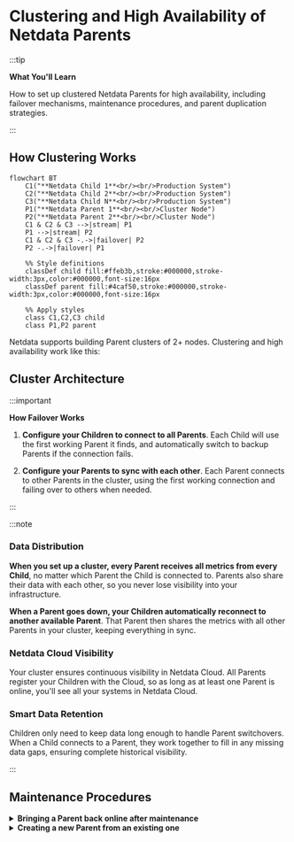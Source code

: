 # Clustering and High Availability of Netdata Parents

:::tip

**What You'll Learn**

How to set up clustered Netdata Parents for high availability, including failover mechanisms, maintenance procedures, and parent duplication strategies.

:::

## How Clustering Works

```mermaid
flowchart BT
    C1("**Netdata Child 1**<br/><br/>Production System")
    C2("**Netdata Child 2**<br/><br/>Production System")
    C3("**Netdata Child N**<br/><br/>Production System")
    P1("**Netdata Parent 1**<br/><br/>Cluster Node")
    P2("**Netdata Parent 2**<br/><br/>Cluster Node")
    C1 & C2 & C3 -->|stream| P1
    P1 -->|stream| P2
    C1 & C2 & C3 -.->|failover| P2
    P2 -.->|failover| P1
    
    %% Style definitions
    classDef child fill:#ffeb3b,stroke:#000000,stroke-width:3px,color:#000000,font-size:16px
    classDef parent fill:#4caf50,stroke:#000000,stroke-width:3px,color:#000000,font-size:16px
    
    %% Apply styles
    class C1,C2,C3 child
    class P1,P2 parent
```

Netdata supports building Parent clusters of 2+ nodes. Clustering and high availability work like this:

## Cluster Architecture

:::important

**How Failover Works**

1. **Configure your Children to connect to all Parents**.
Each Child will use the first working Parent it finds, and automatically switch to backup Parents if the connection fails.

2. **Configure your Parents to sync with each other**.
Each Parent connects to other Parents in the cluster, using the first working connection and failing over to others when needed.

:::

:::note

### Data Distribution

**When you set up a cluster, every Parent receives all metrics from every Child**, no matter which Parent the Child is connected to. Parents also share their data with each other, so you never lose visibility into your infrastructure.

**When a Parent goes down, your Children automatically reconnect to another available Parent**. That Parent then shares the metrics with all other Parents in your cluster, keeping everything in sync.

### Netdata Cloud Visibility

Your cluster ensures continuous visibility in Netdata Cloud. All Parents register your Children with the Cloud, so as long as at least one Parent is online, you'll see all your systems in Netdata Cloud.

### Smart Data Retention

Children only need to keep data long enough to handle Parent switchovers. When a Child connects to a Parent, they work together to fill in any missing data gaps, ensuring complete historical visibility.

:::

## Maintenance Procedures

<details>
<summary><strong>Bringing a Parent back online after maintenance</strong></summary><br/>

When you bring a Parent back online after extended maintenance, you need to be careful about data gaps. Check the [replication limitations](/docs/observability-centralization-points/metrics-centralization-points/replication-of-past-samples.md#replication-limitations) to understand the constraints.

If your Children don't have enough historical data to fill gaps on the restored Parent, temporarily block Children from connecting to it until it syncs with other Parents in your cluster.

### Temporarily Blocking Children

You have two options to block Children while allowing Parent-to-Parent sync:

1. **Use firewall rules**.
Block port 19999 access from your Children's IP ranges to the restored Parent
2. **Use separate API keys**.
Configure different streaming keys in `stream.conf` for Children vs Parents, then disable the Children's key until sync completes

<br/>
</details>

<details>
<summary><strong>Creating a new Parent from an existing one</strong></summary><br/>

The fastest way to add a new Parent to your cluster is copying data from an existing Parent using `rsync` to transfer `/var/cache/netdata`.

:::warning

**Configure Before Starting**

Don't start your new Parent with default settings because it might delete the copied data to apply default size limits. Set your retention configuration first, then start the service.

:::

### Setting Up Retention

Before starting your new Parent, configure these settings in `netdata.conf` to match your existing Parent:

- `[db].dbengine tier 0 retention size` - Maximum disk space for high-resolution data (default: 1GiB)
- `[db].dbengine tier 1 retention size` - Maximum disk space for medium-resolution data (default: 1GiB)  
- `[db].dbengine tier 2 retention size` - Maximum disk space for low-resolution data (default: 1GiB)

<br/>
</details>
